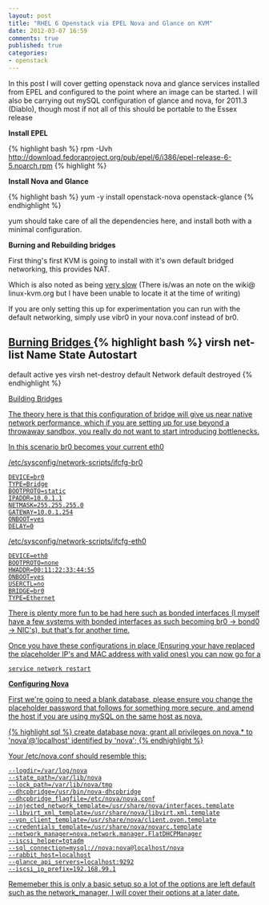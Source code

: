 ```yaml
---
layout: post
title: "RHEL 6 Openstack via EPEL Nova and Glance on KVM"
date: 2012-03-07 16:59
comments: true
published: true
categories:
- openstack 
---
```


In this post I will cover getting openstack nova and glance services installed from EPEL and configured to the point where an image can be started.
I will also be carrying out mySQL configuration of glance and nova, for 2011.3 (Diablo), though most if not all of this should be portable to the Essex release

<strong>Install EPEL</strong>

{% highlight bash %}
rpm -Uvh http://download.fedoraproject.org/pub/epel/6/i386/epel-release-6-5.noarch.rpm
{% highlight %}

<strong>Install Nova and Glance</strong>

{% highlight bash %}
yum -y install openstack-nova openstack-glance
{% endhighlight %}

yum should take care of all the dependencies here, and install both with a minimal configuration.

<strong>Burning and Rebuilding bridges</strong>

First thing's first KVM is going to install with it's own default bridged networking, this provides NAT.

Which is also noted as being <a href="http://www.cyberciti.biz/faq/linux-kvm-disable-virbr0-nat-interface/">very slow</a> (There is/was an note on the wiki@ linux-kvm.org but I have been unable to locate it at the time of writing)

If you are only setting this up for experimentation you can run with the default networking, simply use vibr0 in your nova.conf instead of br0.

<u> Burning Bridges </u>
{% highlight bash %}
virsh net-list
Name                 State      Autostart
-----------------------------------------
default              active     yes 
virsh net-destroy default
Network default destroyed
{% endhighlight %}

<u> Building Bridges </a>

The theory here is that this configuration of bridge will give us near native network performance, which if you are setting up for use beyond a throwaway sandbox, you really do not want to start introducing bottlenecks.

In this scenario br0 becomes your current eth0 

/etc/sysconfig/network-scripts/ifcfg-br0 
```
DEVICE=br0
TYPE=Bridge
BOOTPROTO=static
IPADDR=10.0.1.1
NETMASK=255.255.255.0
GATEWAY=10.0.1.254
ONBOOT=yes
DELAY=0
```

/etc/sysconfig/network-scripts/ifcfg-eth0
```
DEVICE=eth0
BOOTPROTO=none
HWADDR=00:11:22:33:44:55
ONBOOT=yes
USERCTL=no
BRIDGE=br0
TYPE=Ethernet
```

There is plenty more fun to be had here such as bonded interfaces (I myself have a few systems with bonded interfaces as such becoming br0 -> bond0 -> NIC's), but that's for another time.


Once you have these configurations in place (Ensuring your have replaced the placeholder IP's and MAC address with valid ones) you can now go for a 

```
service network restart
```

<strong>Configuring Nova</strong>

First we're going to need a blank database, please ensure you change the placeholder password that follows for something more secure, and amend the host if you are using mySQL on the same host as nova.

{% highlight sql %}
create database nova;
grant all privileges on nova.* to 'nova'@'localhost' identified by 'nova';
{% endhighlight %}

Your /etc/nova.conf should resemble this:

```
--logdir=/var/log/nova
--state_path=/var/lib/nova
--lock_path=/var/lib/nova/tmp
--dhcpbridge=/usr/bin/nova-dhcpbridge
--dhcpbridge_flagfile=/etc/nova/nova.conf
--injected_network_template=/usr/share/nova/interfaces.template
--libvirt_xml_template=/usr/share/nova/libvirt.xml.template
--vpn_client_template=/usr/share/nova/client.ovpn.template
--credentials_template=/usr/share/nova/novarc.template
--network_manager=nova.network.manager.FlatDHCPManager
--iscsi_helper=tgtadm
--sql_connection=mysql://nova:nova@localhost/nova
--rabbit_host=localhost
--glance_api_servers=localhost:9292
--iscsi_ip_prefix=192.168.99.1
```

Rememeber this is only a basic setup so a lot of the options are left default such as the network_manager, I will cover their options at a later date.

